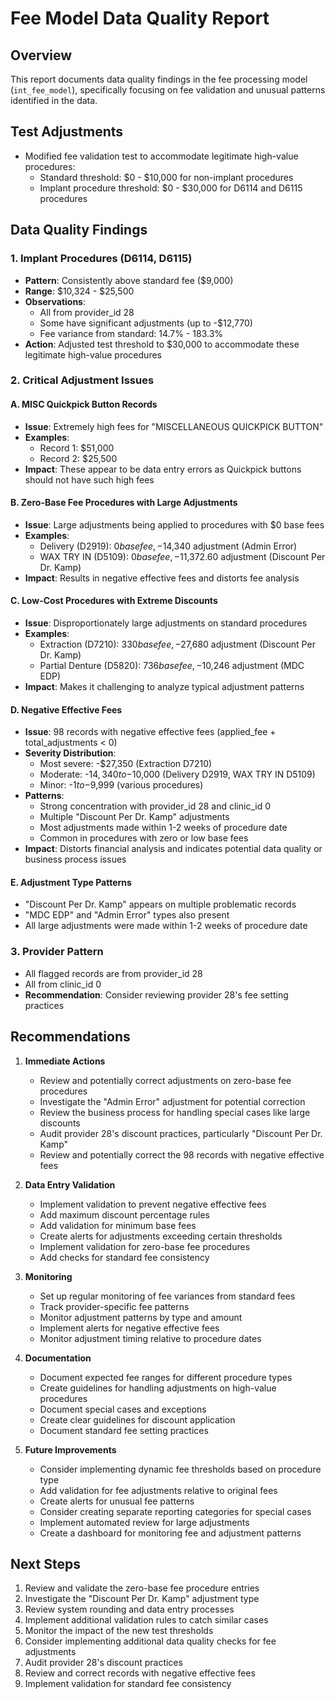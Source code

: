 # Fee Model Data Quality Report

## Overview
This report documents data quality findings in the fee processing model (`int_fee_model`), specifically focusing on fee validation and unusual patterns identified in the data.

## Test Adjustments
- Modified fee validation test to accommodate legitimate high-value procedures:
  - Standard threshold: $0 - $10,000 for non-implant procedures
  - Implant procedure threshold: $0 - $30,000 for D6114 and D6115 procedures

## Data Quality Findings

### 1. Implant Procedures (D6114, D6115)
- **Pattern**: Consistently above standard fee ($9,000)
- **Range**: $10,324 - $25,500
- **Observations**:
  - All from provider_id 28
  - Some have significant adjustments (up to -$12,770)
  - Fee variance from standard: 14.7% - 183.3%
- **Action**: Adjusted test threshold to $30,000 to accommodate these legitimate high-value procedures

### 2. Critical Adjustment Issues

#### A. MISC Quickpick Button Records
- **Issue**: Extremely high fees for "MISCELLANEOUS QUICKPICK BUTTON"
- **Examples**:
  - Record 1: $51,000
  - Record 2: $25,500
- **Impact**: These appear to be data entry errors as Quickpick buttons should not have such high fees

#### B. Zero-Base Fee Procedures with Large Adjustments
- **Issue**: Large adjustments being applied to procedures with $0 base fees
- **Examples**:
  - Delivery (D2919): $0 base fee, -$14,340 adjustment (Admin Error)
  - WAX TRY IN (D5109): $0 base fee, -$11,372.60 adjustment (Discount Per Dr. Kamp)
- **Impact**: Results in negative effective fees and distorts fee analysis

#### C. Low-Cost Procedures with Extreme Discounts
- **Issue**: Disproportionately large adjustments on standard procedures
- **Examples**:
  - Extraction (D7210): $330 base fee, -$27,680 adjustment (Discount Per Dr. Kamp)
  - Partial Denture (D5820): $736 base fee, -$10,246 adjustment (MDC EDP)
- **Impact**: Makes it challenging to analyze typical adjustment patterns

#### D. Negative Effective Fees
- **Issue**: 98 records with negative effective fees (applied_fee + total_adjustments < 0)
- **Severity Distribution**:
  - Most severe: -$27,350 (Extraction D7210)
  - Moderate: -$14,340 to -$10,000 (Delivery D2919, WAX TRY IN D5109)
  - Minor: -$1 to -$9,999 (various procedures)
- **Patterns**:
  - Strong concentration with provider_id 28 and clinic_id 0
  - Multiple "Discount Per Dr. Kamp" adjustments
  - Most adjustments made within 1-2 weeks of procedure date
  - Common in procedures with zero or low base fees
- **Impact**: Distorts financial analysis and indicates potential data quality or business process issues

#### E. Adjustment Type Patterns
- "Discount Per Dr. Kamp" appears on multiple problematic records
- "MDC EDP" and "Admin Error" types also present
- All large adjustments were made within 1-2 weeks of procedure date

### 3. Provider Pattern
- All flagged records are from provider_id 28
- All from clinic_id 0
- **Recommendation**: Consider reviewing provider 28's fee setting practices

## Recommendations

1. **Immediate Actions**
   - Review and potentially correct adjustments on zero-base fee procedures
   - Investigate the "Admin Error" adjustment for potential correction
   - Review the business process for handling special cases like large discounts
   - Audit provider 28's discount practices, particularly "Discount Per Dr. Kamp"
   - Review and potentially correct the 98 records with negative effective fees

2. **Data Entry Validation**
   - Implement validation to prevent negative effective fees
   - Add maximum discount percentage rules
   - Add validation for minimum base fees
   - Create alerts for adjustments exceeding certain thresholds
   - Implement validation for zero-base fee procedures
   - Add checks for standard fee consistency

3. **Monitoring**
   - Set up regular monitoring of fee variances from standard fees
   - Track provider-specific fee patterns
   - Monitor adjustment patterns by type and amount
   - Implement alerts for negative effective fees
   - Monitor adjustment timing relative to procedure dates

4. **Documentation**
   - Document expected fee ranges for different procedure types
   - Create guidelines for handling adjustments on high-value procedures
   - Document special cases and exceptions
   - Create clear guidelines for discount application
   - Document standard fee setting practices

5. **Future Improvements**
   - Consider implementing dynamic fee thresholds based on procedure type
   - Add validation for fee adjustments relative to original fees
   - Create alerts for unusual fee patterns
   - Consider creating separate reporting categories for special cases
   - Implement automated review for large adjustments
   - Create a dashboard for monitoring fee and adjustment patterns

## Next Steps
1. Review and validate the zero-base fee procedure entries
2. Investigate the "Discount Per Dr. Kamp" adjustment type
3. Review system rounding and data entry processes
4. Implement additional validation rules to catch similar cases
5. Monitor the impact of the new test thresholds
6. Consider implementing additional data quality checks for fee adjustments
7. Audit provider 28's discount practices
8. Review and correct records with negative effective fees
9. Implement validation for standard fee consistency 